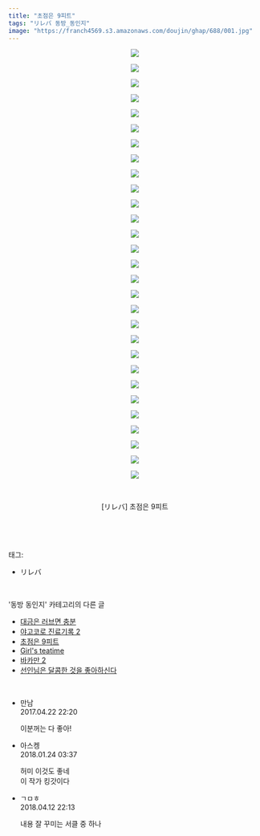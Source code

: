 ```yaml
---
title: "초점은 9피트"
tags: "リレバ 동방_동인지"
image: "https://franch4569.s3.amazonaws.com/doujin/ghap/688/001.jpg"
---
```

<div class="article">
<p style="text-align: center; clear: none; float: none;"><img src="{{ site.imgserver2 }}/ghap/688/001.jpg"/></p>
<p style="text-align: center; clear: none; float: none;"><img src="{{ site.imgserver2 }}/ghap/688/002.jpg"/></p>
<p style="text-align: center; clear: none; float: none;"><img src="{{ site.imgserver2 }}/ghap/688/003.jpg"/></p>
<p style="text-align: center; clear: none; float: none;"><img src="{{ site.imgserver2 }}/ghap/688/004.jpg"/></p>
<p style="text-align: center; clear: none; float: none;"><img src="{{ site.imgserver2 }}/ghap/688/005.jpg"/></p>
<p style="text-align: center; clear: none; float: none;"><img src="{{ site.imgserver2 }}/ghap/688/006.jpg"/></p>
<p style="text-align: center; clear: none; float: none;"><img src="{{ site.imgserver2 }}/ghap/688/007.jpg"/></p>
<p style="text-align: center; clear: none; float: none;"><img src="{{ site.imgserver2 }}/ghap/688/008.jpg"/></p>
<p style="text-align: center; clear: none; float: none;"><img src="{{ site.imgserver2 }}/ghap/688/009.jpg"/></p>
<p style="text-align: center; clear: none; float: none;"><img src="{{ site.imgserver2 }}/ghap/688/010.jpg"/></p>
<p style="text-align: center; clear: none; float: none;"><img src="{{ site.imgserver2 }}/ghap/688/011.jpg"/></p>
<p style="text-align: center; clear: none; float: none;"><img src="{{ site.imgserver2 }}/ghap/688/012.jpg"/></p>
<p style="text-align: center; clear: none; float: none;"><img src="{{ site.imgserver2 }}/ghap/688/013.jpg"/></p>
<p style="text-align: center; clear: none; float: none;"><img src="{{ site.imgserver2 }}/ghap/688/014.jpg"/></p>
<p style="text-align: center; clear: none; float: none;"><img src="{{ site.imgserver2 }}/ghap/688/015.jpg"/></p>
<p style="text-align: center; clear: none; float: none;"><img src="{{ site.imgserver2 }}/ghap/688/016.jpg"/></p>
<p style="text-align: center; clear: none; float: none;"><img src="{{ site.imgserver2 }}/ghap/688/017.jpg"/></p>
<p style="text-align: center; clear: none; float: none;"><img src="{{ site.imgserver2 }}/ghap/688/018.jpg"/></p>
<p style="text-align: center; clear: none; float: none;"><img src="{{ site.imgserver2 }}/ghap/688/019.jpg"/></p>
<p style="text-align: center; clear: none; float: none;"><img src="{{ site.imgserver2 }}/ghap/688/020.jpg"/></p>
<p style="text-align: center; clear: none; float: none;"><img src="{{ site.imgserver2 }}/ghap/688/021.jpg"/></p>
<p style="text-align: center; clear: none; float: none;"><img src="{{ site.imgserver2 }}/ghap/688/022.jpg"/></p>
<p style="text-align: center; clear: none; float: none;"><img src="{{ site.imgserver2 }}/ghap/688/023.jpg"/></p>
<p style="text-align: center; clear: none; float: none;"><img src="{{ site.imgserver2 }}/ghap/688/024.jpg"/></p>
<p style="text-align: center; clear: none; float: none;"><img src="{{ site.imgserver2 }}/ghap/688/025.jpg"/></p>
<p style="text-align: center; clear: none; float: none;"><img src="{{ site.imgserver2 }}/ghap/688/026.jpg"/></p>
<p style="text-align: center; clear: none; float: none;"><img src="{{ site.imgserver2 }}/ghap/688/027.jpg"/></p>
<p style="text-align: center; clear: none; float: none;"><img src="{{ site.imgserver2 }}/ghap/688/028.jpg"/></p>
<p style="text-align: center; clear: none; float: none;"><img src="{{ site.imgserver2 }}/ghap/688/029.jpg"/></p>
<p style="text-align: center; clear: none; float: none;"><br/></p>
<p style="text-align: center; clear: none; float: none;">[リレバ] 초점은 9피트</p>
<p><br/></p>
</div><br/>
<div class="tagTrail">
<p>태그: </p>
<ul>
<li>リレバ</li>
</ul>
</div><br/>
<div class="another">
<p>'동방 동인지' 카테고리의 다른 글</p>
<ul>
<li><a href="/ghap_690">대금은 러브면 충분</a></li>
<li><a href="/ghap_689">야고코로 진료기록 2</a></li>
<li><a href="/ghap_688">초점은 9피트</a></li>
<li><a href="/ghap_687">Girl's teatime</a></li>
<li><a href="/ghap_686">바카만 2</a></li>
<li><a href="/ghap_685">선인님은 달콤한 것을 좋아하신다</a></li>
</ul>
</div><br/>
<div class="cb_module cb_fluid">
<div class="cb_wrt cb_profile">
<div class="comment">
<ul>
<li class="cb_thumb_off" id="comment14971984">
<div class="cb_comment_area">
<div class="cb_info_area">
<div class="cb_section">
<span class="cb_nick_name">만남</span>
</div>
<div class="cb_section">
<span class="cb_date">2017.04.22 22:20 </span>
</div>
</div>
<div class="cb_dsc_comment">
<p class="cb_dsc">
											이분꺼는 다 좋아!
										</p>
</div>
</div></li>
<li class="cb_thumb_off" id="comment15181416">
<div class="cb_comment_area">
<div class="cb_info_area">
<div class="cb_section">
<span class="cb_nick_name">아스켕</span>
</div>
<div class="cb_section">
<span class="cb_date">2018.01.24 03:37 </span>
</div>
</div>
<div class="cb_dsc_comment">
<p class="cb_dsc">
											허미 이것도 좋네<br/>
이 작가 킹갓이다
										</p>
</div>
</div></li>
<li class="cb_thumb_off" id="comment15237985">
<div class="cb_comment_area">
<div class="cb_info_area">
<div class="cb_section">
<span class="cb_nick_name">ㄱㅁㅎ</span>
</div>
<div class="cb_section">
<span class="cb_date">2018.04.12 22:13 </span>
</div>
</div>
<div class="cb_dsc_comment">
<p class="cb_dsc">
											내용 잘 꾸미는 서클 중 하나
										</p>
</div>
</div></li>
</ul>
</div>
</div><!-- commentList close -->
</div><br/>
